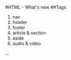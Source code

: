 #HTML - What's new
##Tags

1. nav
2. header
3. footer
4. article & section
5. aside
6. audio & video

...